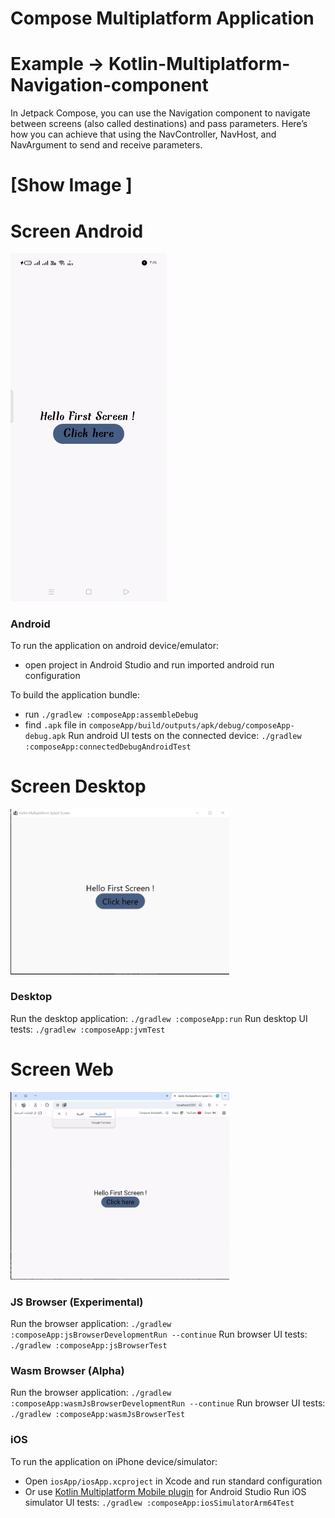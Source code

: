 # Compose Multiplatform Application
 
# Example ->  Kotlin-Multiplatform-Navigation-component
In Jetpack Compose, you can use the Navigation component to navigate between screens (also called destinations) and pass parameters.
 Here’s how you can achieve that using the NavController, NavHost, and NavArgument to send and receive parameters.


# [Show Image  ]
 
<html>
<body>
    <h1> Screen Android </h1>
      <img src="images/image_mobile.gif" alt="Demo GIF" width="250" style="margin-right: 50px;">
</body>
</html>




### Android
To run the application on android device/emulator:  
 - open project in Android Studio and run imported android run configuration

To build the application bundle:
 - run `./gradlew :composeApp:assembleDebug`
 - find `.apk` file in `composeApp/build/outputs/apk/debug/composeApp-debug.apk`
Run android UI tests on the connected device: `./gradlew :composeApp:connectedDebugAndroidTest`

 


<html>
<body>
    <h1> Screen Desktop </h1>
      <img src="images/image_desktop.gif" alt="Demo GIF" width="350" style="margin-right: 50px;">
</body>
</html>
 

### Desktop
Run the desktop application: `./gradlew :composeApp:run`
Run desktop UI tests: `./gradlew :composeApp:jvmTest`





<html>
<body>
    <h1> Screen Web </h1>
      <img src="images/image_web.gif" alt="Demo GIF" width="350" style="margin-right: 50px;">
</body>

</html>




### JS Browser (Experimental)
Run the browser application: `./gradlew :composeApp:jsBrowserDevelopmentRun --continue`
Run browser UI tests: `./gradlew :composeApp:jsBrowserTest`

### Wasm Browser (Alpha)
Run the browser application: `./gradlew :composeApp:wasmJsBrowserDevelopmentRun --continue`
Run browser UI tests: `./gradlew :composeApp:wasmJsBrowserTest`


### iOS
To run the application on iPhone device/simulator:
- Open `iosApp/iosApp.xcproject` in Xcode and run standard configuration
- Or use [Kotlin Multiplatform Mobile plugin](https://plugins.jetbrains.com/plugin/14936-kotlin-multiplatform-mobile) for Android Studio
  Run iOS simulator UI tests: `./gradlew :composeApp:iosSimulatorArm64Test`
